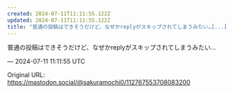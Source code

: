 ```yaml
---
created: 2024-07-11T11:11:55.122Z
updated: 2024-07-11T11:11:55.122Z
title: "普通の投稿はできそうだけど、なぜかreplyがスキップされてしまうみたい…[...]"
---
```


<p>普通の投稿はできそうだけど、なぜかreplyがスキップされてしまうみたい…</p>

&mdash; 2024-07-11 11:11:55 UTC

Original URL: https://mastodon.social/@sakuramochi0/112767553708083200
